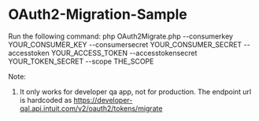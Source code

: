 # OAuth2-Migration-Sample
Run the following command:
php OAuth2Migrate.php --consumerkey YOUR_CONSUMER_KEY --consumersecret YOUR_CONSUMER_SECRET --accesstoken YOUR_ACCESS_TOKEN --accesstokensecret YOUR_TOKEN_SECRET --scope THE_SCOPE

Note:
1. It only works for developer qa app, not for production. The endpoint url is hardcoded as https://developer-qal.api.intuit.com/v2/oauth2/tokens/migrate
